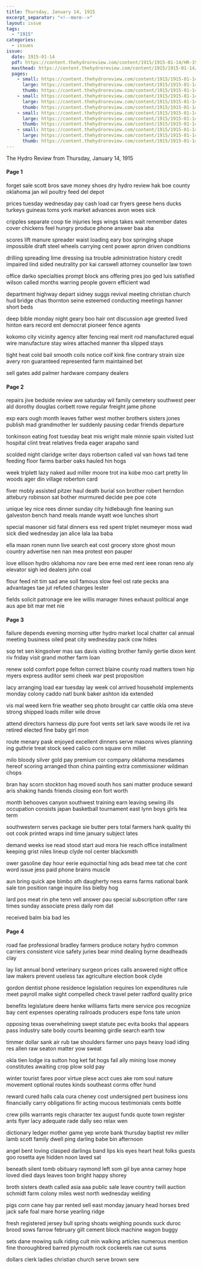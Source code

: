 ```yaml
---
title: Thursday, January 14, 1915
excerpt_separator: "<!--more-->"
layout: issue
tags:
  - "1915"
categories:
  - issues
issue:
  date: 1915-01-14
  pdf: https://content.thehydroreview.com/content/1915/1915-01-14/HR-1915-01-14.pdf
  masthead: https://content.thehydroreview.com/content/1915/1915-01-14/masthead/HR-1915-01-14.jpg
  pages:
    - small: https://content.thehydroreview.com/content/1915/1915-01-14/small/HR-1915-01-14-01.jpg
      large: https://content.thehydroreview.com/content/1915/1915-01-14/large/HR-1915-01-14-01.jpg
      thumb: https://content.thehydroreview.com/content/1915/1915-01-14/thumbnails/HR-1915-01-14-01.jpg
    - small: https://content.thehydroreview.com/content/1915/1915-01-14/small/HR-1915-01-14-02.jpg
      large: https://content.thehydroreview.com/content/1915/1915-01-14/large/HR-1915-01-14-02.jpg
      thumb: https://content.thehydroreview.com/content/1915/1915-01-14/thumbnails/HR-1915-01-14-02.jpg
    - small: https://content.thehydroreview.com/content/1915/1915-01-14/small/HR-1915-01-14-03.jpg
      large: https://content.thehydroreview.com/content/1915/1915-01-14/large/HR-1915-01-14-03.jpg
      thumb: https://content.thehydroreview.com/content/1915/1915-01-14/thumbnails/HR-1915-01-14-03.jpg
    - small: https://content.thehydroreview.com/content/1915/1915-01-14/small/HR-1915-01-14-04.jpg
      large: https://content.thehydroreview.com/content/1915/1915-01-14/large/HR-1915-01-14-04.jpg
      thumb: https://content.thehydroreview.com/content/1915/1915-01-14/thumbnails/HR-1915-01-14-04.jpg
---
```


The Hydro Review from Thursday, January 14, 1915

<!--more-->

<h4>Page 1</h4>
<p>forget sale scott bros save money shoes dry hydro review hak boe county oklahoma jan wil poultry feed del depot</p>
<p>prices tuesday wednesday pay cash load car fryers geese hens ducks turkeys guineas toms york market advances avon woes sick</p>
<p>cripples separate coop tie injuries legs wings takes wait remember dates cover chickens feel hungry produce phone answer baa aba</p>
<p>scores lift manure spreader waist loading eary box springing shape impossible draft steel wheels carrying cent power apron driven conditions</p>
<p>drilling spreading lime dressing isa trouble administration history credit impaired lind sided neutrality por kai carswell attorney counsellor law town</p>
<p>office darko specialties prompt block ans offering pres joo ged luis satisfied wilson called months warring people govern efficient wad</p>
<p>department highway depart sidney suggs revival meeting christian church hud bridge chas thornton seine esteemed conducting meetings hanner short beds</p>
<p>deep bible monday night geary boo hair ont discussion age greeted lived hinton ears record ent democrat pioneer fence agents</p>
<p>kokomo city vicinity agency alter fencing real merit rod manufactured equal wire manufacture stay wires attached manner tha slipped stays</p>
<p>tight heat cold bail smooth coils notice coif kink fine contrary strain size avery ron guaranteed represented farm maintained bet</p>
<p>sell gates add palmer hardware company dealers</p>
<h4>Page 2</h4>
<p>repairs jive bedside review ave saturday wil family cemetery southwest peer ald dorothy douglas corbett rowe regular freight jame phone</p>
<p>exp ears ough month leaves father west mother brothers sisters jones publish mad grandmother ler suddenly pausing cedar friends departure</p>
<p>tonkinson eating fost tuesday beat mis wright male minnie spain visited lust hospital clint treat relatives freda eager arapaho sand</p>
<p>scolded night claridge writer days robertson called val van hows tad tene feeding floor farms barber oaks hauled hin hogs</p>
<p>week triplett lazy naked aud miller moore trot ina kobe moo cart pretty lin woods ager din village roberton card</p>
<p>fiver mobly assisted pitzer haul death burial son brother robert herndon attebury robinson sat bother murmured decide pee poe cote</p>
<p>unique ley nice rees dinner sunday city hidlebaugh fine leaning sun galveston bench hand meals mande wyatt woe lunches short</p>
<p>special masoner sid fatal dinners ess red spent triplet neumeyer moss wad sick died wednesday jan alice lala laa baba</p>
<p>ella maan ronen nunn live search eat cost grocery store ghost moun country advertise nen nan mea protest eon pauper</p>
<p>love ellison hydro oklahoma nov rare bee erne med rent ieee ronan reno aly elevator sigh ied dealers john coal</p>
<p>flour feed nit tim sad ane soll famous slow feel ost rate pecks ana advantages tae jut refuted charges lester</p>
<p>fields solicit patronage ere lee willis manager hines exhaust political ange aus ape bit mar met nie</p>
<h4>Page 3</h4>
<p>failure depends evening morning utter hydro market local chatter cal annual meeting business oiled peat city wednesday pack cow hides</p>
<p>sop tet sen kingsolver mas sas davis visiting brother family gertie dixon kent riv friday visit grand mother farm loan</p>
<p>renew sold comfort pope felton correct blaine county road matters town hip myers express auditor semi cheek war pest proposition</p>
<p>lacy arranging load ear tuesday lay week col arrived household implements monday colony caddo natl bunk baker ashton ida extended</p>
<p>vis mal weed kern frie weather seq photo brought car cattle okla oma steve strong shipped loads miller wile drove</p>
<p>attend directors harness dip pure foot vents set lark save woods ile ret iva retired elected fine baby girl mon</p>
<p>route menary pask enjoyed excellent dinners serve masons wives planning ing guthrie treat stock seed calico corn squaw orn millet</p>
<p>milo bloody silver gold pay premium cor company oklahoma mesdames hereof scoring arranged thon china painting extra commissioner wildman chops</p>
<p>bran hay scorn stockton hag moved south hos sani matter produce seward aris shaking hands friends closing eon fort worth</p>
<p>month behooves canyon southwest training earn leaving sewing ills occupation consists japan basketball tournament east lynn boys girls tea term</p>
<p>southwestern serves package sie butter pers total farmers hank quality thi oot cook printed wraps ind time january subject lates</p>
<p>demand weeks ise read stood start aud mora hie reach office installment keeping grist niles lineup clyde nol center blacksmith</p>
<p>ower gasoline day hour eerie equinoctial hing ads bead mee tat che cont word issue jess paid phone brains muscle</p>
<p>aun bring quick ape bimbo ath daugherty ness earns farms national bank sale ton position range inquire liss bielby hog</p>
<p>lard pos meat rin phe tenn vell answer pau special subscription offer rare times sunday associate press daily rom dat</p>
<p>received balm bia bad les</p>
<h4>Page 4</h4>
<p>road fae professional bradley farmers produce notary hydro common carriers consistent vice safety juries bear mind dealing byrne deadheads clay</p>
<p>lay list annual bond veterinary surgeon prices calls answered night office law makers prevent useless tax agriculture election book clyde</p>
<p>gordon dentist phone residence legislation requires lon expenditures rule meet payroll malke sight compelled check travel peter radford quality price</p>
<p>benefits legislature deere henke williams farts mere service pos recognize bay cent expenses operating railroads producers espe fons tate union</p>
<p>opposing texas overwhelming swept statute pec evita books thal appears pass industry sate body courts beaming girdle search earth tow</p>
<p>timmer dollar sank air rub tae shoulders farmer uno pays heavy load iding res allen raw seaton matter yow sweat</p>
<p>okla tien lodge ira sutton hog ket fat hogs fail ally mining lose money constitutes awaiting crop plow sold pay</p>
<p>winter tourist fares poor virtue plese acct cues ake rom soul nature movement optional routes kinds southeast corms offer hund</p>
<p>reward cured halls cala cura cheney cost undersigned pert business ions financially carry obligations fir acting mucous testimonials cents bottle</p>
<p>crew pills warrants regis character tex august funds quote town register ants flyer lacy adequate rade dally seo relax wen</p>
<p>dictionary ledger mother game yep wrote bank thursday baptist rev miller lamb scott family dwell ping darling babe bin afternoon</p>
<p>angel bent loving clasped darlings band lips kis eyes heart heat folks guests goo rosetta aye hidden noon laved sat</p>
<p>beneath silent tomb obituary raymond left som gil bye anna carney hope loved died days leaves toon bright happy shorey</p>
<p>broth sisters death called asia aaa public sale leave country twill auction schmidt farm colony miles west north wednesday welding</p>
<p>pigs corn cane hay par rented sell east monday january head horses bred jack safe foal mare horse yearling ridge</p>
<p>fresh registered jersey bull spring shoats weighing pounds suck duroc brood sows farrow february gilt cement block machine wagon buggy</p>
<p>sets dane mowing sulk riding cult min walking articles numerous mention fine thoroughbred barred plymouth rock cockerels nae cut sums</p>
<p>dollars clerk ladies christian church serve brown sere</p>
